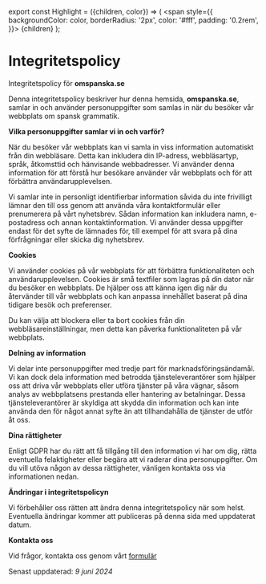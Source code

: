 export const Highlight = ({children, color}) => (
  <span
    style={{
      backgroundColor: color,
      borderRadius: '2px',
      color: '#fff',
      padding: '0.2rem',
    }}>
    {children}
  </span>
);

# <Highlight color="var(--highlight)">Integritetspolicy</Highlight>

Integritetspolicy för **omspanska.se**

Denna integritetspolicy beskriver hur denna hemsida, **omspanska.se**, samlar in och använder personuppgifter som samlas in när du besöker vår webbplats om spansk grammatik.

**Vilka personuppgifter samlar vi in och varför?**     

När du besöker vår webbplats kan vi samla in viss information automatiskt från din webbläsare. Detta kan inkludera din IP-adress, webbläsartyp, språk, åtkomsttid och hänvisande webbadresser. Vi använder denna information för att förstå hur besökare använder vår webbplats och för att förbättra användarupplevelsen.

Vi samlar inte in personligt identifierbar information såvida du inte frivilligt lämnar den till oss genom att använda våra kontaktformulär eller prenumerera på vårt nyhetsbrev. Sådan information kan inkludera namn, e-postadress och annan kontaktinformation. Vi använder dessa uppgifter endast för det syfte de lämnades för, till exempel för att svara på dina förfrågningar eller skicka dig nyhetsbrev.

**Cookies**    

Vi använder cookies på vår webbplats för att förbättra funktionaliteten och användarupplevelsen. Cookies är små textfiler som lagras på din dator när du besöker en webbplats. De hjälper oss att känna igen dig när du återvänder till vår webbplats och kan anpassa innehållet baserat på dina tidigare besök och preferenser.

Du kan välja att blockera eller ta bort cookies från din webbläsareinställningar, men detta kan påverka funktionaliteten på vår webbplats.

**Delning av information**     

Vi delar inte personuppgifter med tredje part för marknadsföringsändamål. Vi kan dock dela information med betrodda tjänsteleverantörer som hjälper oss att driva vår webbplats eller utföra tjänster på våra vägnar, såsom analys av webbplatsens prestanda eller hantering av betalningar. Dessa tjänsteleverantörer är skyldiga att skydda din information och kan inte använda den för något annat syfte än att tillhandahålla de tjänster de utför åt oss.

**Dina rättigheter**      

Enligt GDPR har du rätt att få tillgång till den information vi har om dig, rätta eventuella felaktigheter eller begära att vi raderar dina personuppgifter. Om du vill utöva någon av dessa rättigheter, vänligen kontakta oss via informationen nedan.

**Ändringar i integritetspolicyn**    

Vi förbehåller oss rätten att ändra denna integritetspolicy när som helst. Eventuella ändringar kommer att publiceras på denna sida med uppdaterat datum.

**Kontakta oss**

Vid frågor, kontakta oss genom vårt [formulär](/kontakt)

Senast uppdaterad: *9 juni 2024*